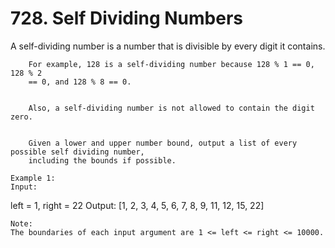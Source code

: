 # 728. Self Dividing Numbers

A self-dividing number is a number that is divisible by every digit it contains.
    
    
        For example, 128 is a self-dividing number because 128 % 1 == 0, 128 % 2
        == 0, and 128 % 8 == 0.
    
    
        Also, a self-dividing number is not allowed to contain the digit zero.
    
    
        Given a lower and upper number bound, output a list of every possible self dividing number,
        including the bounds if possible.
    
    Example 1:
    Input:
left = 1, right = 22
Output: [1, 2, 3, 4, 5, 6, 7, 8, 9, 11, 12, 15, 22]

    

    Note:
    The boundaries of each input argument are 1 <= left <= right <= 10000.